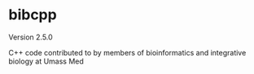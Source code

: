 bibcpp
======
Version 2.5.0

C++ code contributed to by members of bioinformatics and integrative biology at Umass Med
